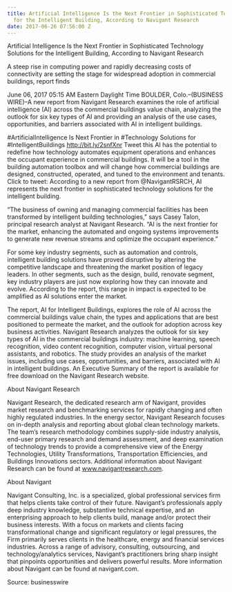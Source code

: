 ```yaml
---
title: Artificial Intelligence Is the Next Frontier in Sophisticated Technology Solutions
  for the Intelligent Building, According to Navigant Research
date: 2017-06-26 07:56:00 Z
---
```


Artificial Intelligence Is the Next Frontier in Sophisticated Technology Solutions for the Intelligent Building, According to Navigant Research

A steep rise in computing power and rapidly decreasing costs of connectivity are setting the stage for widespread adoption in commercial buildings, report finds

June 06, 2017 05:15 AM Eastern Daylight Time BOULDER, Colo.–(BUSINESS WIRE)–A new report from Navigant Research examines the role of artificial intelligence (AI) across the commercial buildings value chain, analyzing the outlook for six key types of AI and providing an analysis of the use cases, opportunities, and barriers associated with AI in intelligent buildings.

#ArtificialIntelligence Is Next Frontier in #Technology Solutions for #IntelligentBuildings http://bit.ly/2snfXnr Tweet this AI has the potential to redefine how technology automates equipment operations and enhances the occupant experience in commercial buildings. It will be a tool in the building automation toolbox and will change how commercial buildings are designed, constructed, operated, and tuned to the environment and tenants. Click to tweet: According to a new report from @NavigantRSRCH, AI represents the next frontier in sophisticated technology solutions for the intelligent building.

“The business of owning and managing commercial facilities has been transformed by intelligent building technologies,” says Casey Talon, principal research analyst at Navigant Research. “AI is the next frontier for the market, enhancing the automated and ongoing systems improvements to generate new revenue streams and optimize the occupant experience.”

For some key industry segments, such as automation and controls, intelligent building solutions have proved disruptive by altering the competitive landscape and threatening the market position of legacy leaders. In other segments, such as the design, build, renovate segment, key industry players are just now exploring how they can innovate and evolve. According to the report, this range in impact is expected to be amplified as AI solutions enter the market.

The report, AI for Intelligent Buildings, explores the role of AI across the commercial buildings value chain, the types and applications that are best positioned to permeate the market, and the outlook for adoption across key business activities. Navigant Research analyzes the outlook for six key types of AI in the commercial buildings industry: machine learning, speech recognition, video content recognition, computer vision, virtual personal assistants, and robotics. The study provides an analysis of the market issues, including use cases, opportunities, and barriers, associated with AI in intelligent buildings. An Executive Summary of the report is available for free download on the Navigant Research website.

About Navigant Research

Navigant Research, the dedicated research arm of Navigant, provides market research and benchmarking services for rapidly changing and often highly regulated industries. In the energy sector, Navigant Research focuses on in-depth analysis and reporting about global clean technology markets. The team’s research methodology combines supply-side industry analysis, end-user primary research and demand assessment, and deep examination of technology trends to provide a comprehensive view of the Energy Technologies, Utility Transformations, Transportation Efficiencies, and Buildings Innovations sectors. Additional information about Navigant Research can be found at www.navigantresearch.com.

About Navigant

Navigant Consulting, Inc. is a specialized, global professional services firm that helps clients take control of their future. Navigant’s professionals apply deep industry knowledge, substantive technical expertise, and an enterprising approach to help clients build, manage and/or protect their business interests. With a focus on markets and clients facing transformational change and significant regulatory or legal pressures, the Firm primarily serves clients in the healthcare, energy and financial services industries. Across a range of advisory, consulting, outsourcing, and technology/analytics services, Navigant’s practitioners bring sharp insight that pinpoints opportunities and delivers powerful results. More information about Navigant can be found at navigant.com.

Source: businesswire